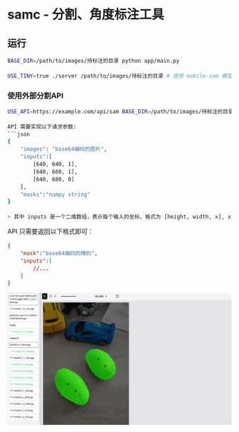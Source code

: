# samc - 分割、角度标注工具



## 运行
```bash
BASE_DIR=/path/to/images/待标注的目录 python app/main.py

USE_TINY=true ./server /path/to/images/待标注的目录 # 使用 mobile-sam 模型

```
### 使用外部分割API
```bash
USE_API=https://example.com/api/sam BASE_DIR=/path/to/images/待标注的目录 python app/main.py

API 需要实现以下请求参数:
```json
{
    "images": "base64编码的图片",
    "inputs":[
        [640, 640, 1],
        [640, 660, 1],
        [640, 680, 0]
    ],
    "masks":"numpy string"
}

> 其中 inputs 是一个二维数组，表示每个输入的坐标，格式为 [height, width, x], x 只能是0 或 1，0表示背景，1表示前景

```
API 只需要返回以下格式即可：
```json
{
    "mask":"base64编码的掩码",
    "inputs":[
        //...
    ]
}
```

![screenshot-20240517-224120](./testdata/screenshot-20240517-224120.png)